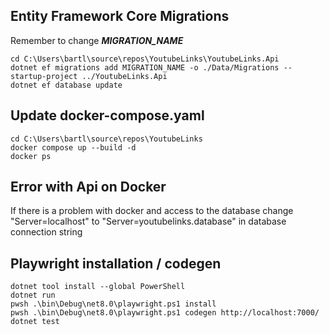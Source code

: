 ## Entity Framework Core Migrations
Remember to change ***MIGRATION_NAME*** 
``` 
cd C:\Users\bartl\source\repos\YoutubeLinks\YoutubeLinks.Api
dotnet ef migrations add MIGRATION_NAME -o ./Data/Migrations --startup-project ../YoutubeLinks.Api
dotnet ef database update
```

## Update docker-compose.yaml
``` 
cd C:\Users\bartl\source\repos\YoutubeLinks
docker compose up --build -d
docker ps
``` 

## Error with Api on Docker
If there is a problem with docker and access to the database change "Server=localhost" to "Server=youtubelinks.database" in database connection string

## Playwright installation / codegen
``` 
dotnet tool install --global PowerShell
dotnet run
pwsh .\bin\Debug\net8.0\playwright.ps1 install
pwsh .\bin\Debug\net8.0\playwright.ps1 codegen http://localhost:7000/
dotnet test
``` 
